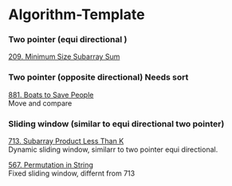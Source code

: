# Algorithm-Template


### Two pointer (equi directional )


[209. Minimum Size Subarray Sum](https://leetcode.com/problems/minimum-size-subarray-sum/)



### Two pointer (opposite directional)  Needs sort



[881. Boats to Save People](https://leetcode.com/problems/boats-to-save-people/)  
Move and compare

### Sliding window (similar to equi directional two pointer)

[713. Subarray Product Less Than K](https://leetcode.com/problems/subarray-product-less-than-k/)  
Dynamic sliding window, similarr to two pointer equi directional. 


[567. Permutation in String](https://leetcode.com/problems/permutation-in-string/)  
Fixed sliding window, differnt from 713